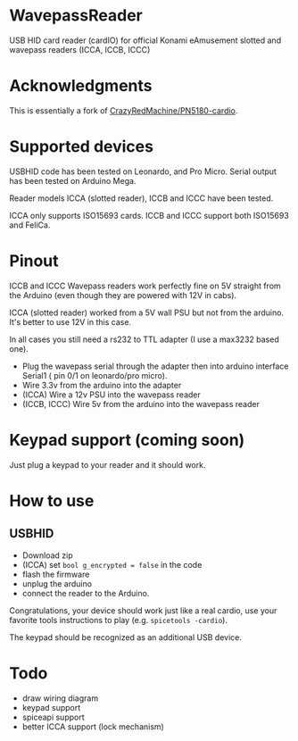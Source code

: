 # WavepassReader

USB HID card reader (cardIO) for official Konami eAmusement slotted and wavepass readers (ICCA, ICCB, ICCC) 

# Acknowledgments

This is essentially a fork of [CrazyRedMachine/PN5180-cardio](https://github.com/CrazyRedMachine/PN5180-cardio).

# Supported devices

USBHID code has been tested on Leonardo, and Pro Micro.
Serial output has been tested on Arduino Mega.

Reader models ICCA (slotted reader), ICCB and ICCC have been tested.

ICCA only supports ISO15693 cards. ICCB and ICCC support both ISO15693 and FeliCa.

# Pinout

ICCB and ICCC Wavepass readers work perfectly fine on 5V straight from the Arduino (even though they are powered with 12V in cabs).

ICCA (slotted reader) worked from a 5V wall PSU but not from the arduino. It's better to use 12V in this case.

In all cases you still need a rs232 to TTL adapter (I use a max3232 based one).

- Plug the wavepass serial through the adapter then into arduino interface Serial1 ( pin 0/1 on leonardo/pro micro).
- Wire 3.3v from the arduino into the adapter
- (ICCA) Wire a 12v PSU into the wavepass reader
- (ICCB, ICCC) Wire 5v from the arduino into the wavepass reader

# Keypad support (coming soon)

Just plug a keypad to your reader and it should work.

# How to use

## USBHID

- Download zip
- (ICCA) set `bool g_encrypted = false` in the code
- flash the firmware
- unplug the arduino
- connect the reader to the Arduino.

Congratulations, your device should work just like a real cardio, use 
your favorite tools instructions to play (e.g. `spicetools -cardio`).

The keypad should be recognized as an additional USB device.

# Todo

- draw wiring diagram
- keypad support
- spiceapi support
- better ICCA support (lock mechanism)
